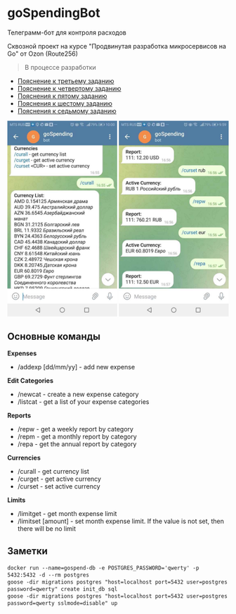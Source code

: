 # goSpendingBot

Телеграмм-бот для контроля расходов

Сквозной проект на курсе "Продвинутая разработка микросервисов на Go" от Ozon (Route256)

> В процессе разработки

* [Пояснение к третьему заданию](homeworks/README3.md)
* [Пояснение к четвертому заданию](homeworks/README4.md)
* [Пояснения к пятому заданию](homeworks/README5.md)
* [Пояснения к шестому заданию](homeworks/README6.md)
* [Пояснения к седьмому заданию](homeworks/README7.md)

<tr>
    <td> <img src="https://raw.githubusercontent.com/cr00z/goSpendingBot/main/images/screenshot1.jpeg" alt="Demo" style="width: 250px;"/> </td>
    <td> <img src="https://raw.githubusercontent.com/cr00z/goSpendingBot/main/images/screenshot2.jpeg" alt="Demo" style="width: 250px;"/> </td>
</tr>

## Основные команды

**Expenses**

- /addexp <category name> <amount> [dd/mm/yy]  - add new expense

**Edit Categories**

- /newcat <category name> - create a new expense category
- /listcat - get a list of your expense categories

**Reports**

- /repw - get a weekly report by category
- /repm - get a monthly report by category
- /repa - get the annual report by category

**Currencies**

- /curall - get currency list
- /curget - get active currency
- /curset <CUR> - set active currency

**Limits**
- /limitget - get month expense limit
- /limitset [amount] - set month expense limit. If the value is not set, then there will be no limit

## Заметки

```
docker run --name=gospend-db -e POSTGRES_PASSWORD='qwerty' -p 5432:5432 -d --rm postgres
goose -dir migrations postgres "host=localhost port=5432 user=postgres password=qwerty" create init_db sql
goose -dir migrations postgres "host=localhost port=5432 user=postgres password=qwerty sslmode=disable" up
```
